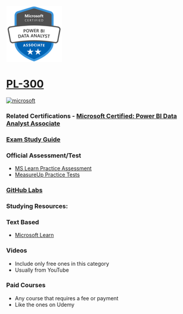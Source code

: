 <img src="/Images/certs/pl-300.png" width="150" height="150">

# [PL-300](https://learn.microsoft.com/certifications/exams/pl-300)

<a href='https://learn.microsoft.com/en-us/certifications/browse/?type=role-based&levels=intermediate' target="_blank"><img alt='microsoft' src='https://img.shields.io/badge/associate-100000?style=for-the-badge&logo=microsoft&logoColor=white&labelColor=0078D4&color=212221'/></a> 

### Related Certifications - [Microsoft Certified: Power BI Data Analyst Associate](https://learn.microsoft.com/en-us/certifications/power-bi-data-analyst-associate)

### [Exam Study Guide](https://aka.ms/pl300-studyguide)

### Official Assessment/Test
- [MS Learn Practice Assessment](https://learn.microsoft.com/certifications/exams/pl-300/practice/assessment?assessment-type=practice&assessmentId=48)
- [MeasureUp Practice Tests](https://www.measureup.com/microsoft-practice-test-pl-300-microsoft-power-bi-data-analyst.html)

### [GitHub Labs](https://aka.ms/pl300labs)

### Studying Resources:

### Text Based
- [Microsoft Learn](https://learn.microsoft.com/certifications/exams/pl-300)
### Videos
- Include only free ones in this category
- Usually from YouTube
### Paid Courses
- Any course that requires a fee or payment
- Like the ones on Udemy

